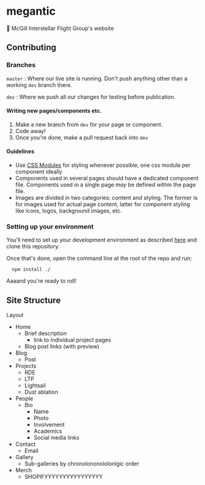 # megantic
🚀 McGill Interstellar Flight Group's website

## Contributing
### Branches
`master` : Where our live site is running. Don't push anything other than a working `dev` branch there.

`dev` : Where we push all our changes for testing before publication.

#### Writing new pages/components etc.
1. Make a new branch from `dev` for your page or component.
2. Code away!
3. Once you're done, make a pull request back into `dev`

#### Guidelines
- Use [CSS Modules](https://www.gatsbyjs.org/tutorial/part-two/#css-modules) for styling whenever possible, one css module per component ideally
- Components used in several pages should have a dedicated component file. Components used in a single page *may* be defined within the page file.
- Images are divided in two categories: content and styling. The former is for images used for actual page content, latter for component styling like icons, logos, background images, etc.

### Setting up your environment
You'll need to set up your development environment as described [here](https://www.gatsbyjs.org/tutorial/part-zero/) and clone this repository.

Once that's done, open the command line at the root of the repo and run:

```shell
  npm install ./
```

Aaaand you're ready to roll!

## Site Structure
Layout

- Home
    - Brief description
        - link to individual project pages
    - Blog post links (with preview)
- Blog
    - Post
- Projects
    - RDE
    - LTP
    - Lightsail
    - Dust ablation
- People
    - Bio
        - Name
        - Photo
        - Involvement
        - Academics
        - Social media links
- Contact
    - Email
- Gallery
    - Sub-galleries by chronolononololonlgic order
- Merch
    - SHOPIFYYYYYYYYYYYYYYYY
